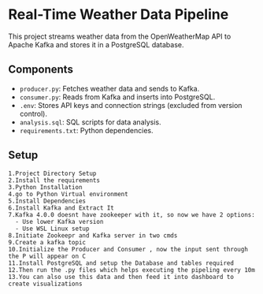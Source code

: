 # Real-Time Weather Data Pipeline
This project streams weather data from the OpenWeatherMap API to Apache Kafka and stores it in a PostgreSQL database.

## Components
- `producer.py`: Fetches weather data and sends to Kafka.
- `consumer.py`: Reads from Kafka and inserts into PostgreSQL.
- `.env`: Stores API keys and connection strings (excluded from version control).
- `analysis.sql`: SQL scripts for data analysis.
- `requirements.txt`: Python dependencies.

## Setup
    1.Project Directory Setup
    2.Install the requirements
    3.Python Installation
    4.go to Python Virtual environment
    5.Install Dependencies
    6.Install Kafka and Extract It
    7.Kafka 4.0.0 doesnt have zookeeper with it, so now we have 2 options:
      - Use lower Kafka version
      - Use WSL Linux setup
    8.Initiate Zookeepr and Kafka server in two cmds
    9.Create a kafka topic 
    10.Initialize the Producer and Consumer , now the input sent through the P will appear on C
    11.Install PostgreSQL and setup the Database and tables required
    12.Then run the .py files which helps executing the pipeling every 10m
    13.You can also use this data and then feed it into dashboard to create visualizations
